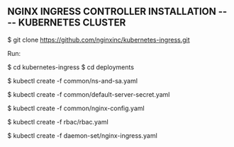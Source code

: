
## NGINX INGRESS CONTROLLER INSTALLATION ---- KUBERNETES CLUSTER


$ git clone https://github.com/nginxinc/kubernetes-ingress.git

Run: 

$ cd kubernetes-ingress
$ cd deployments

$ kubectl create -f common/ns-and-sa.yaml

$ kubectl create -f common/default-server-secret.yaml

$ kubectl create -f common/nginx-config.yaml

$ kubectl create -f rbac/rbac.yaml

$ kubectl create -f daemon-set/nginx-ingress.yaml
